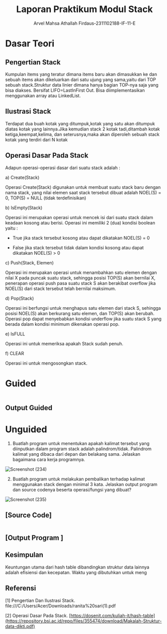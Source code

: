 # <h1 align="center">Laporan Praktikum Modul Stack </h1>
<p align="center">Arvel Mahsa Athallah Firdaus-2311102188-IF-11-E</p>

# Dasar Teori
## Pengertian Stack
Kumpulan items yang teratur dimana items baru akan dimasukkan ke dan sebuah items
akan dikeluarkan dari satu ujung yang sama,yaitu dari TOP sebuah stack.Struktur data
linier dimana hanya bagian TOP-nya saja yang bisa diakses. Bersifat LIFO=LastInFirst
Out. Bisa diimplementasikan menggunakan array atau LinkedList.

## Ilustrasi Stack
Terdapat dua buah kotak yang ditumpuk,kotak yang satu akan ditumpuk diatas kotak
yang lainnya.Jika kemudian stack 2 kotak tadi,ditambah kotak ketiga,keempat,kelima,
dan seterusnya,maka akan diperoleh sebuah stack kotak yang terdiri dari N kotak

## Operasi Dasar Pada Stack
Adapun operasi-operasi dasar dari suatu stack adalah :

a) Create(Stack)

Operasi Create(Stack) digunakan untuk membuat suatu stack baru
dengan nama stack, yang nilai elemen saat stack tersebut dibuat adalah NOEL(S)
= 0, TOP(S) = NULL (tidak terdefinisikan)

b) IsEmpty(Stack)

Operasi ini merupakan operasi untuk mencek isi dari suatu stack dalam
keadaan kosong atau berisi. Operasi ini memiliki 2 (dua) kondisi boolean yaitu :

- True jika stack tersebut kosong atau dapat dikatakan NOEL(S) = 0
  
- False jika stack tersebut tidak dalam kondisi kosong atau dapat dikatakan
NOEL(S) > 0

c) Push(Stack, Elemen)

Operasi ini merupakan operasi untuk menambahkan satu elemen dengan
nilai X pada puncak suatu stack, sehingga posisi TOP(S) akan bernilai X, penerapan
operasi push pasa suatu stack S akan berakibat overflow jika NOEL(S) dari stack
tersebut telah bernilai maksimum.

d) Pop(Stack)

Operasi ini berfungsi untuk menghapus satu elemen dari stack S, sehingga
posisi NOEL(S) akan berkurang satu elemen, dan TOP(S) akan berubah. Operasi
pop dapat menyebabkan kondisi underflow jika suatu stack S yang berada dalam
kondisi minimum dikenakan operasi pop.

e) IsFULL

Operasi ini untuk memeriksa apakah Stack sudah penuh.

f) CLEAR

Operasi ini untuk mengosongkan stack.

# Guided
```C++
```
## Output Guided

# Unguided 
1. Buatlah program untuk menentukan apakah kalimat tersebut yang diinputkan
dalam program stack adalah palindrom/tidak. Palindrom kalimat yang dibaca dari
depan dan belakang sama. Jelaskan bagaimana cara kerja programnya.

![Screenshot (234)](https://github.com/arvelmahsa/Struktur-Data-Assignment/assets/161669026/7c2011f5-9470-4277-9691-f6ce2a0e20dc)

2. Buatlah program untuk melakukan pembalikan terhadap kalimat menggunakan
stack dengan minimal 3 kata. Jelaskan output program dan source codenya
beserta operasi/fungsi yang dibuat?

![Screenshot (235)](https://github.com/arvelmahsa/Struktur-Data-Assignment/assets/161669026/7e69fc9d-ebc3-4ad6-b350-1af723ce9731)

## [Source Code]
```C++

```
## [Output Program ]

## Kesimpulan
Keuntungan utama dari hash table dibandingkan struktur data lainnya adalah efisiensi dan kecepatan. Waktu yang dibutuhkan untuk meng

## Referensi
[1] Pengertian Dan Ilustrasi Stack. 
file:///C:/Users/Acer/Downloads/ranita%20sari(1).pdf

[2] Operasi Dasar Pada Stack. 
[https://dosenit.com/kuliah-it/hash-table](https://repository.bsi.ac.id/repo/files/355474/download/Makalah-Struktur-data-dikti.pdf)

